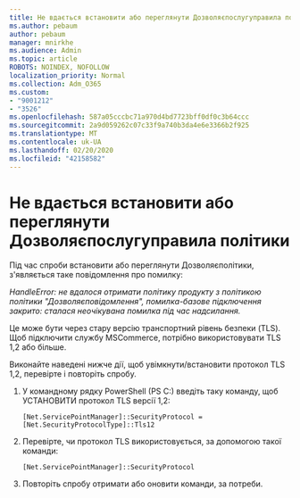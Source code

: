 ```yaml
---
title: Не вдається встановити або переглянути Дозволяєпослугуправила політики
ms.author: pebaum
author: pebaum
manager: mnirkhe
ms.audience: Admin
ms.topic: article
ROBOTS: NOINDEX, NOFOLLOW
localization_priority: Normal
ms.collection: Adm_O365
ms.custom:
- "9001212"
- "3526"
ms.openlocfilehash: 587a05cccbc71a970d4bd7723bff0df0c3b64ccc
ms.sourcegitcommit: 2a9d059262c07c33f9a740b3da4e6e3366b2f925
ms.translationtype: MT
ms.contentlocale: uk-UA
ms.lasthandoff: 02/20/2020
ms.locfileid: "42158582"
---
```

# <a name="unable-to-set-or-view-the-allowselfservicepurchase-policy"></a>Не вдається встановити або переглянути Дозволяєпослугуправила політики

Під час спроби встановити або переглянути Дозволяєполітики, з'являється таке повідомлення про помилку:

*HandleError: не вдалося отримати політику продукту з політикою політики "Дозволяєповідомлення", помилка-базове підключення закрито: сталася неочікувана помилка під час надсилання.*

Це може бути через стару версію транспортний рівень безпеки (TLS). Щоб підключити службу MSCommerce, потрібно використовувати TLS 1,2 або більше.  

Виконайте наведені нижче дії, щоб увімкнути/встановити протокол TLS 1,2, перевірте і повторіть спробу.
 1. У командному рядку PowerShell (PS C:\) введіть таку команду, щоб УСТАНОВИТИ протокол TLS версії 1,2:

    `[Net.ServicePointManager]::SecurityProtocol = [Net.SecurityProtocolType]::Tls12`

2. Перевірте, чи протокол TLS використовується, за допомогою такої команди:

    `[Net.ServicePointManager]::SecurityProtocol` 

3. Повторіть спробу отримати або оновити команди, за потреби.

